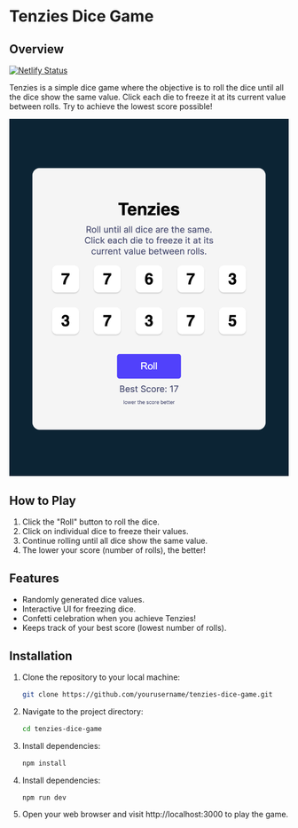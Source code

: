 # Tenzies Dice Game

## Overview

[![Netlify Status](https://api.netlify.com/api/v1/badges/0f785960-37de-4f10-8595-ca6f49157d34/deploy-status)](https://app.netlify.com/sites/snp-tenzies/deploys)

Tenzies is a simple dice game where the objective is to roll the dice until all the dice show the same value. Click each die to freeze it at its current value between rolls. Try to achieve the lowest score possible!

![Tenzies Screenshot](screenshot.png)

## How to Play

1. Click the "Roll" button to roll the dice.
2. Click on individual dice to freeze their values.
3. Continue rolling until all dice show the same value.
4. The lower your score (number of rolls), the better!

## Features

- Randomly generated dice values.
- Interactive UI for freezing dice.
- Confetti celebration when you achieve Tenzies!
- Keeps track of your best score (lowest number of rolls).

## Installation

1. Clone the repository to your local machine:

   ```bash
   git clone https://github.com/yourusername/tenzies-dice-game.git
2. Navigate to the project directory:

    ```bash
    cd tenzies-dice-game
3. Install dependencies:
   
   ```bash
   npm install
3. Install dependencies:
   
   ```bash
   npm run dev
4. Open your web browser and visit http://localhost:3000 to play the game.
